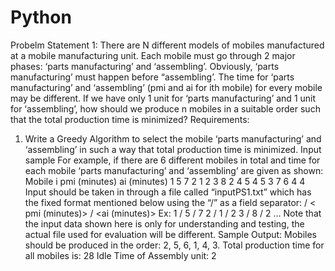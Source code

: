 # Python

Probelm Statement 1:
There are N different models of mobiles manufactured at a mobile manufacturing unit. Each 
mobile must go through 2 major phases: ‘parts manufacturing’ and ‘assembling’. Obviously, 
‘parts manufacturing’ must happen before “assembling’. The time for ‘parts manufacturing’ 
and ‘assembling’ (pmi and ai for ith mobile) for every mobile may be different. If we have only 
1 unit for ‘parts manufacturing’ and 1 unit for ‘assembling’, how should we produce n mobiles 
in a suitable order such that the total production time is minimized?
Requirements:
1. Write a Greedy Algorithm to select the mobile ‘parts manufacturing’ and ‘assembling’ 
in such a way that total production time is minimized.
Input sample 
For example, if there are 6 different mobiles in total and time for each mobile ‘parts 
manufacturing’ and ‘assembling’ are given as shown:
Mobile 
i
pmi (minutes) ai (minutes)
1 5 7 2 1 2 3 8 2 4 5 4 5 3 7 6 4 4
Input should be taken in through a file called “inputPS1.txt” which has the fixed format 
mentioned below using the “/” as a field separator:
<mobile i> / < pmi (minutes)> / <ai (minutes)>
Ex: 
1 / 5 / 7
2 / 1 / 2
3 / 8 / 2
…
Note that the input data shown here is only for understanding and testing, the actual file used 
for evaluation will be different.
Sample Output:
Mobiles should be produced in the order: 2, 5, 6, 1, 4, 3.
Total production time for all mobiles is: 28
Idle Time of Assembly unit: 2
